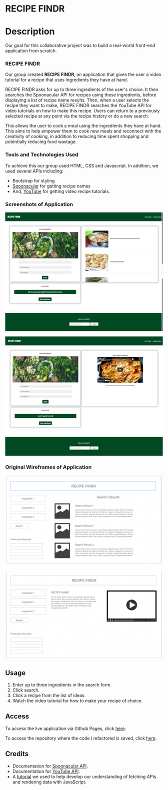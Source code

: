 # RECIPE FINDR

# Description

Our goal for this collaborative project was to build a real-world front-end application from scratch.

### RECIPE FINDR

Our group created **RECIPE FINDR**, an application that gives the user a video tutorial for a recipe that uses ingredients they have at hand.

RECIPE FINDR asks for up to three ingredients of the user's choice. It then searches the Spoonacular API for recipes using these ingredients, before displaying a list of recipe name results. Then, when a user selects the recipe they want to make, RECIPE FINDR searches the YouTube API for video tutorials on how to make this recipe. Users can return to a previously selected recipe at any point via the recipe history or do a new search.

This allows the user to cook a meal using the ingredients they have at hand. This aims to help empower them to cook new meals and reconnect with the creativity of cooking, in addition to reducing time spent shopping and potentially reducing food wastage.

### Tools and Technologies Used

To achieve this our group used HTML, CSS and Javascript. In addition, we used several APIs including:
- Bootstrap for styling
- [Spoonacular](https://spoonacular.com/food-api/docs#Search-Recipes-by-Ingredients) for getting recipe names
- And, [YouTube](https://developers.google.com/youtube/v3/docs/) for getting video recipe tutorials.

### Screenshots of Application

![Screenshot1 of application in Google Chrome browser](./assets/images/Recipe%20FindR%20results.png)

![Screenshot2 of application in Google Chrome browser](./assets/images/Recipe%20FindR%20video%20result.png)

### Original Wireframes of Application

![Screenshot1 of wireframe](./assets/images/wireframe_results.png)

![Screenshot2 of wireframe](./assets/images/wireframe_video.png)


## Usage
1. Enter up to three ingredients in the search form.
2. Click search.
3. Click a recipe from the list of ideas.
4. Watch the video tutorial for how to make your recipe of choice.

## Access

To access the live application via Github Pages, click [here](https://hayleyarodgers.github.io/recipe-finder/). 

To access the repository where the code I refactored is saved, click [here](https://github.com/hayleyarodgers/recipe-finder).

## Credits

- Documentation for [Spoonacular API](https://spoonacular.com/food-api/docs#Search-Recipes-by-Ingredients).
- Documentation for [YouTube API](https://developers.google.com/youtube/v3/docs/).
- A [tutorial](https://www.youtube.com/watch?v=FN_ffvw_ksE&t=1018s) we used to help develop our understanding of fetching APIs and rendering data with JavaScript.
